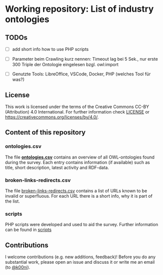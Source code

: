 # Working repository: List of industry ontologies

## TODOs

* [ ] add short info how to use PHP scripts
* [ ] Parameter beim Crawling kurz nennen: Timeout lag bei 5 Sek., nur erste 300 Triple der Ontologie eingelesen bzgl. owl:import
* [ ] Genutzte Tools: LibreOffice, VSCode, Docker, PHP (welches Tool für was?)


## License

This work is licensed under the terms of the Creative Commons CC-BY (Attribution) 4.0 International.
For further information check [LICENSE](./LICENSE) or https://creativecommons.org/licenses/by/4.0/.

## Content of this repository

### ontologies.csv

The file [**ontologies.csv**](./ontologies.csv) contains an overview of all OWL-ontologies found during the survey.
Each entry contains information (if available) such as title, short description, latest activity and RDF-data.

### broken-links-redirects.csv

The file [broken-links-redirects.csv](./broken-links-redirects.csv) contains a list of URLs known to be invalid or superfluous.
For each URL there is a short info, why it is part of the list.

### scripts

PHP scripts were developed and used to aid the survey.
Further information can be found in [scripts](./scripts/)

## Contributions

I welcome contributions (e.g. new additions, feedback)! Before you do any substantial work, please open an issue and discuss it or write me an email (to [@k00ni](https://github.com/k00ni)).